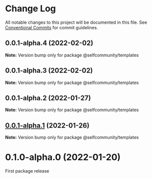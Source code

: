 # Change Log

All notable changes to this project will be documented in this file.
See [Conventional Commits](https://conventionalcommits.org) for commit guidelines.

## 0.0.1-alpha.4 (2022-02-02)

**Note:** Version bump only for package @selfcommunity/templates





## 0.0.1-alpha.3 (2022-02-02)

**Note:** Version bump only for package @selfcommunity/templates





## 0.0.1-alpha.2 (2022-01-27)

**Note:** Version bump only for package @selfcommunity/templates





## [0.0.1-alpha.1](https://github.com/selfcommunity/community-ui/compare/@selfcommunity/templates@0.0.1-alpha.0...@selfcommunity/templates@0.0.1-alpha.1) (2022-01-26)

**Note:** Version bump only for package @selfcommunity/templates








# 0.1.0-alpha.0 (2022-01-20)

First package release
